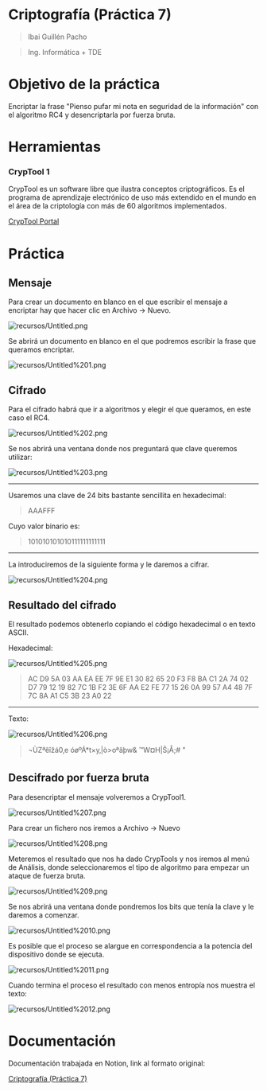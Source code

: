 # Criptografía (Práctica 7)

> Ibai Guillén Pacho
> 

> Ing. Informática + TDE
> 

# Objetivo de la práctica

Encriptar la frase "Pienso pufar mi nota en seguridad de la información" con el algoritmo RC4 y desencriptarla por fuerza bruta.

# Herramientas

### CrypTool 1

CrypTool es un software libre que ilustra conceptos criptográficos. Es el programa de aprendizaje electrónico de uso más extendido en el mundo en el área de la criptología con más de 60 algoritmos implementados.

[CrypTool Portal](https://www.cryptool.org/en/)

# Práctica

## Mensaje

Para crear un documento en blanco en el que escribir el mensaje a encriptar hay que hacer clic en Archivo → Nuevo.

![recursos/Untitled.png](recursos/Untitled.png)

Se abrirá un documento en blanco en el que podremos escribir la frase que queramos encriptar.

![recursos/Untitled%201.png](recursos/Untitled%201.png)

## Cifrado

Para el cifrado habrá que ir a algoritmos y elegir el que queramos, en este caso el RC4.

![recursos/Untitled%202.png](recursos/Untitled%202.png)

Se nos abrirá una ventana donde nos preguntará que clave queremos utilizar:

![recursos/Untitled%203.png](recursos/Untitled%203.png)

---

Usaremos una clave de 24 bits bastante sencillita en hexadecimal:

> AAAFFF
> 

Cuyo valor binario es:

> 101010101010111111111111
> 

---

La introduciremos de la siguiente forma y le daremos a cifrar.

![recursos/Untitled%204.png](recursos/Untitled%204.png)

## Resultado del cifrado

El resultado podemos obtenerlo copiando el código hexadecimal o en texto ASCII.

Hexadecimal:

![recursos/Untitled%205.png](recursos/Untitled%205.png)

> AC D9 5A 03 AA EA EE 7F 9E E1 30 82 65 20 F3 F8 BA C1 2A 74 02 D7 79 12 19 82 7C 1B F2 3E 6F AA E2 FE 77 15 26 0A 99 57 A4 48 7F 7C 8A A1
C5 3B 23 A0 22
> 

---

Texto:

![recursos/Untitled%206.png](recursos/Untitled%206.png)

> ¬ÙZªêîžá0‚e óøºÁ*t×y‚|ò>oªâþw&
™W¤H|Š¡Å;# "
> 

## Descifrado por fuerza bruta

Para desencriptar el mensaje volveremos a CrypTool1.

![recursos/Untitled%207.png](recursos/Untitled%207.png)

Para crear un fichero nos iremos a Archivo → Nuevo

![recursos/Untitled%208.png](recursos/Untitled%208.png)

Meteremos el resultado que nos ha dado CrypTools y nos iremos al menú de Análisis, donde seleccionaremos el tipo de algoritmo para empezar un ataque de fuerza bruta. 

![recursos/Untitled%209.png](recursos/Untitled%209.png)

Se nos abrirá una ventana donde pondremos los bits que tenía la clave y le daremos a comenzar.

![recursos/Untitled%2010.png](recursos/Untitled%2010.png)

Es posible que el proceso se alargue en correspondencia a la potencia del dispositivo donde se ejecuta.

![recursos/Untitled%2011.png](recursos/Untitled%2011.png)

Cuando termina el proceso el resultado con menos entropía nos muestra el texto:

![recursos/Untitled%2012.png](recursos/Untitled%2012.png)

# Documentación

Documentación trabajada en Notion, link al formato original:

[Criptografía (Práctica 7)](https://www.notion.so/Criptograf-a-Pr-ctica-7-151ad763bcff4e8ca1e040e5af806b4f)
